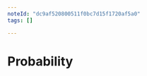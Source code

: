 ```yaml
---
noteId: "dc9af520800511f0bc7d15f1720af5a0"
tags: []

---
```


# Probability

```{tableofcontents}
```
